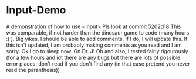 # Input-Demo
A demonstration of how to use &lt;input>
Pls look at commit 5202d18
This was comparable, if not harder than the dinosaur game to code (many hours :( ). Big yikes. I should be able to add comments. If I do, I will update this. If this isn't updated, I am probably making comments as you read and I am sorry. Ok I go to sleep now. Gn Dr. J! Oh and also, I tested fairly rigourously (for a few hours and idt there are any bugs but there are lots of possible error places: don't read if you don't find any (in that case pretend you never read the paranthesis))
